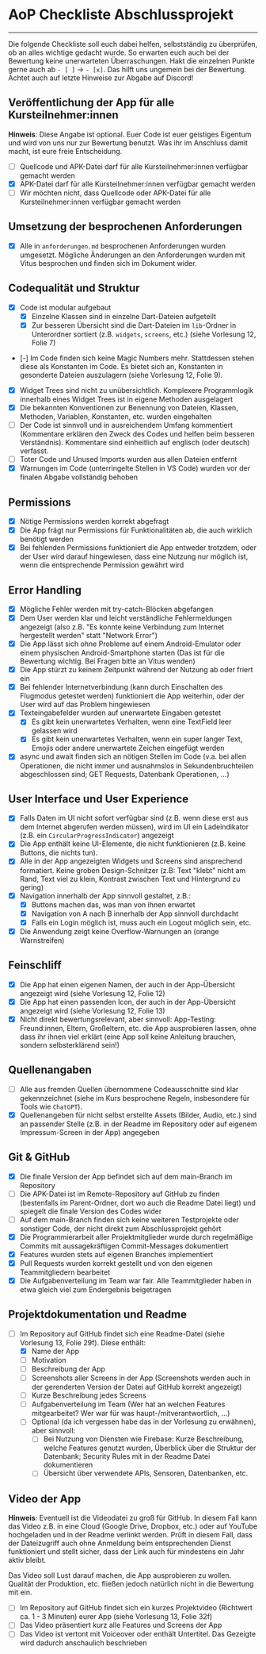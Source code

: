 # AoP Checkliste Abschlussprojekt

---

Die folgende Checkliste soll euch dabei helfen, selbstständig zu überprüfen, ob an alles wichtige gedacht wurde. So erwarten euch auch bei der Bewertung keine unerwarteten Überraschungen. Hakt die einzelnen Punkte gerne auch ab `- [ ]` -> `- [x]`. Das hilft uns ungemein bei der Bewertung. Achtet auch auf letzte Hinweise zur Abgabe auf Discord!

## Veröffentlichung der App für alle Kursteilnehmer:innen

**Hinweis**: Diese Angabe ist optional. Euer Code ist euer geistiges Eigentum und wird von uns nur zur Bewertung benutzt. Was ihr im Anschluss damit macht, ist eure freie Entscheidung.

- [ ] Quellcode und APK-Datei darf für alle Kursteilnehmer:innen verfügbar gemacht werden
- [x] APK-Datei darf für alle Kursteilnehmer:innen verfügbar gemacht werden
- [ ] Wir möchten nicht, dass Quellcode oder APK-Datei für alle Kursteilnehmer:innen verfügbar gemacht werden

## Umsetzung der besprochenen Anforderungen

- [x] Alle in `anforderungen.md` besprochenen Anforderungen wurden umgesetzt. Mögliche Änderungen an den Anforderungen wurden mit Vitus besprochen und finden sich im Dokument wider.

## Codequalität und Struktur

- [x] Code ist modular aufgebaut
  - [x] Einzelne Klassen sind in einzelne Dart-Dateien aufgeteilt
  - [x] Zur besseren Übersicht sind die Dart-Dateien im `lib`-Ordner in Unterordner sortiert (z.B. `widgets`, `screens`, etc.) (siehe Vorlesung 12, Folie 7)
- [-] Im Code finden sich keine Magic Numbers mehr. Stattdessen stehen diese als Konstanten im Code. Es bietet sich an, Konstanten in gesonderte Dateien auszulagern (siehe Vorlesung 12, Folie 9).
- [x] Widget Trees sind nicht zu unübersichtlich. Komplexere Programmlogik innerhalb eines Widget Trees ist in eigene Methoden ausgelagert
- [x] Die bekannten Konventionen zur Benennung von Dateien, Klassen, Methoden, Variablen, Konstanten, etc. wurden eingehalten
- [ ] Der Code ist sinnvoll und in ausreichendem Umfang kommentiert (Kommentare erklären den Zweck des Codes und helfen beim besseren Verständnis). Kommentare sind einheitlich auf englisch (oder deutsch) verfasst.
- [ ] Toter Code und Unused Imports wurden aus allen Dateien entfernt
- [x] Warnungen im Code (unterringelte Stellen in VS Code) wurden vor der finalen Abgabe vollständig behoben

## Permissions

- [x] Nötige Permissions werden korrekt abgefragt
- [x] Die App frägt nur Permissions für Funktionalitäten ab, die auch wirklich benötigt werden
- [x] Bei fehlenden Permissions funktioniert die App entweder trotzdem, oder der User wird darauf hingewiesen, dass eine Nutzung nur möglich ist, wenn die entsprechende Permission gewährt wird

## Error Handling

- [x] Mögliche Fehler werden mit try-catch-Blöcken abgefangen
- [x] Dem User werden klar und leicht verständliche Fehlermeldungen angezeigt (also z.B. "Es konnte keine Verbindung zum Internet hergestellt werden" statt "Network Error")
- [x] Die App lässt sich ohne Probleme auf einem Android-Emulator oder einem physischen Android-Smartphone starten (Das ist für die Bewertung wichtig. Bei Fragen bitte an Vitus wenden)
- [x] Die App stürzt zu keinem Zeitpunkt während der Nutzung ab oder friert ein
- [x] Bei fehlender Internetverbindung (kann durch Einschalten des Flugmodus getestet werden) funktioniert die App weiterhin, oder der User wird auf das Problem hingewiesen
- [x] Texteingabefelder wurden auf unerwartete Eingaben getestet
  - [x] Es gibt kein unerwartetes Verhalten, wenn eine TextField leer gelassen wird
  - [x] Es gibt kein unerwartetes Verhalten, wenn ein super langer Text, Emojis oder andere unerwartete Zeichen eingefügt werden
- [x] async und await finden sich an nötigen Stellen im Code (v.a. bei allen Operationen, die nicht immer und ausnahmslos in Sekundenbruchteilen abgeschlossen sind; GET Requests, Datenbank Operationen, …)

## User Interface und User Experience

- [x] Falls Daten im UI nicht sofort verfügbar sind (z.B. wenn diese erst aus dem Internet abgerufen werden müssen), wird im UI ein Ladeindikator (z.B. ein `CircularProgressIndicator`) angezeigt
- [x] Die App enthält keine UI-Elemente, die nicht funktionieren (z.B. keine Buttons, die nichts tun).
- [x] Alle in der App angezeigten Widgets und Screens sind ansprechend formatiert. Keine groben Design-Schnitzer (z.B: Text "klebt" nicht am Rand, Text viel zu klein, Kontrast zwischen Text und Hintergrund zu gering)
- [x] Navigation innerhalb der App sinnvoll gestaltet, z.B.:
  - [x] Buttons machen das, was man von ihnen erwartet
  - [x] Navigation von A nach B innerhalb der App sinnvoll durchdacht
  - [x] Falls ein Login möglich ist, muss auch ein Logout möglich sein, etc.
- [x] Die Anwendung zeigt keine Overflow-Warnungen an (orange Warnstreifen)

## Feinschliff

- [x] Die App hat einen eigenen Namen, der auch in der App-Übersicht angezeigt wird (siehe Vorlesung 12, Folie 12)
- [x] Die App hat einen passenden Icon, der auch in der App-Übersicht angezeigt wird (siehe Vorlesung 12, Folie 13)
- [x] Nicht direkt bewertungsrelevant, aber sinnvoll: App-Testing: Freund:innen, Eltern, Großeltern, etc. die App ausprobieren lassen, ohne dass ihr ihnen viel erklärt (eine App soll keine Anleitung brauchen, sondern selbsterklärend sein!)

## Quellenangaben

- [ ] Alle aus fremden Quellen übernommene Codeausschnitte sind klar gekennzeichnet (siehe im Kurs besprochene Regeln, insbesondere für Tools wie `ChatGPT`).
- [x] Quellenangeben für nicht selbst erstellte Assets (Bilder, Audio, etc.) sind an passender Stelle (z.B. in der Readme im Repository oder auf eigenem Impressum-Screen in der App) angegeben

## Git & GitHub

- [x] Die finale Version der App befindet sich auf dem main-Branch im Repository
- [ ] Die APK-Datei ist im Remote-Repository auf GitHub zu finden (bestenfalls im Parent-Ordner, dort wo auch die Readme Datei liegt) und spiegelt die finale Version des Codes wider
- [ ] Auf dem main-Branch finden sich keine weiteren Testprojekte oder sonstiger Code, der nicht direkt zum Abschlussprojekt gehört
- [x] Die Programmierarbeit aller Projektmitglieder wurde durch regelmäßige Commits mit aussagekräftigen Commit-Messages dokumentiert
- [x] Features wurden stets auf eigenen Branches implementiert
- [x] Pull Requests wurden korrekt gestellt und von den eigenen Teammitgliedern bearbeitet
- [x] Die Aufgabenverteilung im Team war fair. Alle Teammitglieder haben in etwa gleich viel zum Endergebnis beigetragen

## Projektdokumentation und Readme

- [ ] Im Repository auf GitHub findet sich eine Readme-Datei (siehe Vorlesung 13, Folie 29f). Diese enthält:
  - [x] Name der App
  - [ ] Motivation
  - [ ] Beschreibung der App
  - [ ] Screenshots aller Screens in der App (Screenshots werden auch in der gerenderten Version der Datei auf GitHub korrekt angezeigt)
  - [ ] Kurze Beschreibung jedes Screens
  - [ ] Aufgabenverteilung im Team (Wer hat an welchen Features mitgearbeitet? Wer war für was haupt-/mitverantwortlich, …)
  - [ ] Optional (da ich vergessen habe das in der Vorlesung zu erwähnen), aber sinnvoll:
    - [ ] Bei Nutzung von Diensten wie Firebase: Kurze Beschreibung, welche Features genutzt wurden, Überblick über die Struktur der Datenbank; Security Rules mit in der Readme Datei dokumentieren
    - [ ] Übersicht über verwendete APIs, Sensoren, Datenbanken, etc.

## Video der App

**Hinweis**: Eventuell ist die Videodatei zu groß für GitHub. In diesem Fall kann das Video z.B. in eine Cloud (Google Drive, Dropbox, etc.) oder auf YouTube hochgeladen und in der Readme verlinkt werden. Prüft in diesem Fall, dass der Dateizugriff auch ohne Anmeldung beim entsprechenden Dienst funktioniert und stellt sicher, dass der Link auch für mindestens ein Jahr aktiv bleibt.

Das Video soll Lust darauf machen, die App ausprobieren zu wollen. Qualität der Produktion, etc. fließen jedoch natürlich nicht in die Bewertung mit ein.

- [ ] Im Repository auf GitHub findet sich ein kurzes Projektvideo (Richtwert ca. 1 - 3 Minuten) eurer App (siehe Vorlesung 13, Folie 32f)
- [ ] Das Video präsentiert kurz alle Features und Screens der App
- [ ] Das Video ist vertont mit Voiceover oder enthält Untertitel. Das Gezeigte wird dadurch anschaulich beschrieben
